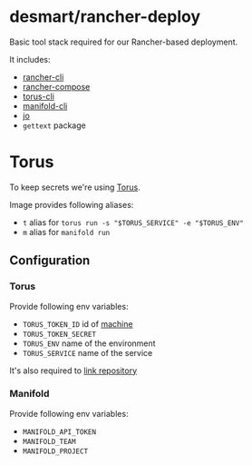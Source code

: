 # desmart/rancher-deploy

Basic tool stack required for our Rancher-based deployment.

It includes:
* [rancher-cli](https://github.com/rancher/cli)
* [rancher-compose](https://github.com/rancher/rancher-compose)
* [torus-cli](https://github.com/manifoldco/torus-cli)
* [manifold-cli](https://docs.manifold.co/docs/install-77T6auwaaIQcgA4QGouO0)
* [jo](https://github.com/jpmens/jo)
* `gettext` package

# Torus

To keep secrets we're using [Torus](https://www.torus.sh/). 

Image provides following aliases:

* `t` alias for `torus run -s "$TORUS_SERVICE" -e "$TORUS_ENV"`
* `m` alias for `manifold run`

## Configuration

### Torus

Provide following env variables:

* `TORUS_TOKEN_ID` id of [machine](https://www.torus.sh/docs/latest/concepts/policies#machines)
* `TORUS_TOKEN_SECRET`
* `TORUS_ENV` name of the environment
* `TORUS_SERVICE` name of the service

It's also required to [link repository](https://www.torus.sh/docs/latest/commands/project-structure#link)

### Manifold

Provide following env variables:

* `MANIFOLD_API_TOKEN`
* `MANIFOLD_TEAM`
* `MANIFOLD_PROJECT`
